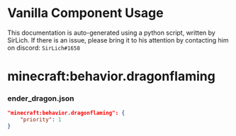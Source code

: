 # Vanilla Component Usage
This documentation is auto-generated using a python script, written by SirLich. If there is an issue, please bring it to his attention by contacting him on discord: `SirLich#1658`

# minecraft:behavior.dragonflaming
### ender_dragon.json
```JSON
"minecraft:behavior.dragonflaming": {
    "priority": 1
}
```

